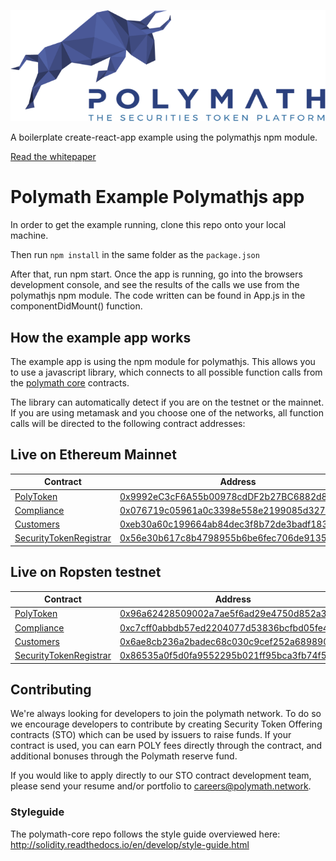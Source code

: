 ![Polymath](./src/Polymath.png)

A boilerplate create-react-app example using the polymathjs npm module.

[Read the whitepaper](whitepaper.pdf)

# Polymath Example Polymathjs app 


In order to get the example running, clone this repo onto your local machine. 

Then run `npm install` in the same folder as the `package.json`

After that, run npm start. Once the app is running, go into the browsers development console, and see the results of the calls we use from the polymathjs npm module. The code written can be found in App.js in the componentDidMount() function. 

## How the example app works

The example app is using the npm module for polymathjs. This allows you to use a javascript library, which connects to all possible function calls from the [polymath core](https://github.com/PolymathNetwork/polymath-core) contracts.

The library can automatically detect if you are on the testnet or the mainnet. If you are using metamask and you choose one of the networks, all function calls will be directed to the following contract addresses:


## Live on Ethereum Mainnet

| Contract                                                         | Address                                                                                                                       |
| ---------------------------------------------------------------- | ----------------------------------------------------------------------------------------------------------------------------- |
| [PolyToken](./contracts/PolyToken.sol)                           | [0x9992eC3cF6A55b00978cdDF2b27BC6882d88D1eC](https://etherscan.io/address/0x9992eC3cF6A55b00978cdDF2b27BC6882d88D1eC) |
| [Compliance](./contracts/Compliance.sol)                         | [0x076719c05961a0c3398e558e2199085d32717ca6](https://etherscan.io/address/0x076719c05961a0c3398e558e2199085d32717ca6) |
| [Customers](./contracts/Customers.sol)                           | [	0xeb30a60c199664ab84dec3f8b72de3badf1837f5](https://etherscan.io/address/0xeb30a60c199664ab84dec3f8b72de3badf1837f5) |
| [SecurityTokenRegistrar](./contracts/SecurityTokenRegistrar.sol) | [0x56e30b617c8b4798955b6be6fec706de91352ed0](https://etherscan.io/address/0x56e30b617c8b4798955b6be6fec706de91352ed0) |


## Live on Ropsten testnet

| Contract                                                         | Address                                                                                                                       |
| ---------------------------------------------------------------- | ----------------------------------------------------------------------------------------------------------------------------- |
| [PolyToken](./contracts/PolyToken.sol)                           | [0x96a62428509002a7ae5f6ad29e4750d852a3f3d7](https://ropsten.etherscan.io/address/0x96a62428509002a7ae5f6ad29e4750d852a3f3d7) |
| [Compliance](./contracts/Compliance.sol)                         | [0xc7cff0abbdb57ed2204077d53836bcfbd05fe474](https://ropsten.etherscan.io/address/0xc7cff0abbdb57ed2204077d53836bcfbd05fe474) |
| [Customers](./contracts/Customers.sol)                           | [0x6ae8cb236a2badec68c030c9cef252a68989002f](https://ropsten.etherscan.io/address/0x6ae8cb236a2badec68c030c9cef252a68989002f) |
| [SecurityTokenRegistrar](./contracts/SecurityTokenRegistrar.sol) | [0x86535a0f5d0fa9552295b021ff95bca3fb74f523](https://ropsten.etherscan.io/address/0x86535a0f5d0fa9552295b021ff95bca3fb74f523) |

## Contributing

We're always looking for developers to join the polymath network. To do so we
encourage developers to contribute by creating Security Token Offering contracts
(STO) which can be used by issuers to raise funds. If your contract is used, you
can earn POLY fees directly through the contract, and additional bonuses through
the Polymath reserve fund.

If you would like to apply directly to our STO contract development team, please
send your resume and/or portfolio to careers@polymath.network.

### Styleguide

The polymath-core repo follows the style guide overviewed here:
http://solidity.readthedocs.io/en/develop/style-guide.html

[polymath]: https://polymath.network
[ethereum]: https://www.ethereum.org/
[solidity]: https://solidity.readthedocs.io/en/develop/
[truffle]: http://truffleframework.com/
[testrpc]: https://github.com/ethereumjs/testrpc